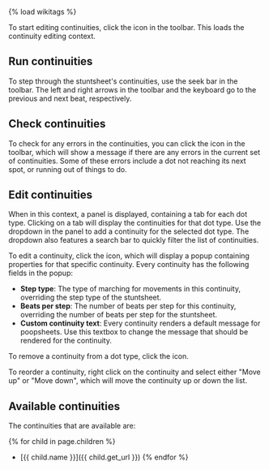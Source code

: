 {% load wikitags %}

To start editing continuities, click the <i class="icon-pencil-square-o"></i> icon in the toolbar. This loads the continuity editing context.

## Run continuities

To step through the stuntsheet's continuities, use the seek bar in the toolbar. The left and right arrows in the toolbar and the keyboard go to the previous and next beat, respectively.

## Check continuities

To check for any errors in the continuities, you can click the <i class="icon-check"></i> icon in the toolbar, which will show a message if there are any errors in the current set of continuities. Some of these errors include a dot not reaching its next spot, or running out of things to do.

## Edit continuities

When in this context, a panel is displayed, containing a tab for each dot type. Clicking on a tab will display the continuities for that dot type. Use the dropdown in the panel to add a continuity for the selected dot type. The dropdown also features a search bar to quickly filter the list of continuities.

To edit a continuity, click the <i class="icon-pencil"></i> icon, which will display a popup containing properties for that specific continuity. Every continuity has the following fields in the popup:

- **Step type**: The type of marching for movements in this continuity, overriding the step type of the stuntsheet.
- **Beats per step**: The number of beats per step for this continuity, overriding the number of beats per step for the stuntsheet.
- **Custom continuity text**: Every continuity renders a default message for poopsheets. Use this textbox to change the message that should be rendered for the continuity.

To remove a continuity from a dot type, click the <i class="icon-times"></i> icon.

To reorder a continuity, right click on the continuity and select either "Move up" or "Move down", which will move the continuity up or down the list.

## Available continuities

The continuities that are available are:

{% for child in page.children %}
- [{{ child.name }}]({{ child.get_url }})
{% endfor %}
